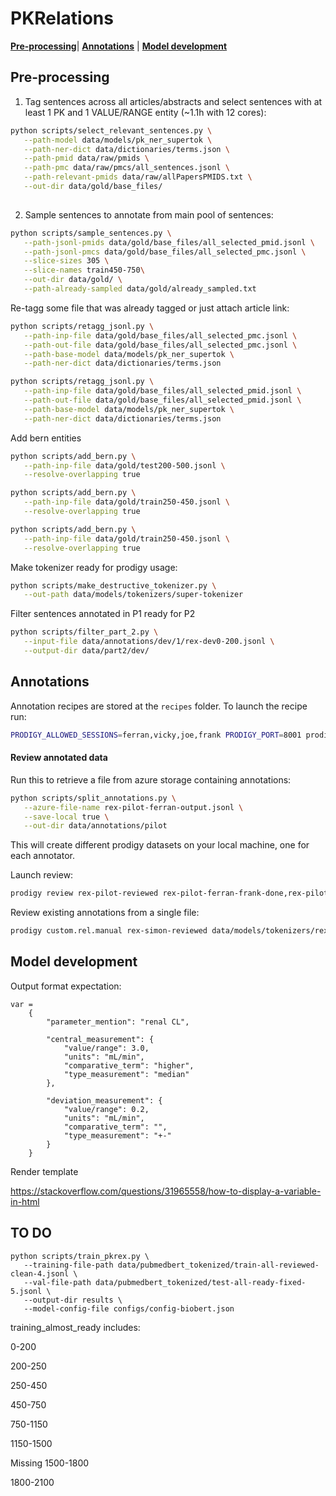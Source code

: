 # PKRelations
[**Pre-processing**](#pre-processing)| [**Annotations**](#annotations) | [**Model development**](#model-development)
## Pre-processing

1. Tag sentences across all articles/abstracts and select sentences with at least 1 PK and 1 VALUE/RANGE entity (~1.1h with 12 cores):

````bash
python scripts/select_relevant_sentences.py \
   --path-model data/models/pk_ner_supertok \
   --path-ner-dict data/dictionaries/terms.json \
   --path-pmid data/raw/pmids \
   --path-pmc data/raw/pmcs/all_sentences.jsonl \
   --path-relevant-pmids data/raw/allPapersPMIDS.txt \
   --out-dir data/gold/base_files/ 
   
````


2. Sample sentences to annotate from main pool of sentences:

````bash
python scripts/sample_sentences.py \
   --path-jsonl-pmids data/gold/base_files/all_selected_pmid.jsonl \
   --path-jsonl-pmcs data/gold/base_files/all_selected_pmc.jsonl \
   --slice-sizes 305 \
   --slice-names train450-750\
   --out-dir data/gold/ \
   --path-already-sampled data/gold/already_sampled.txt
````

Re-tagg some file that was already tagged or just attach article link:

````bash
python scripts/retagg_jsonl.py \
   --path-inp-file data/gold/base_files/all_selected_pmc.jsonl \
   --path-out-file data/gold/base_files/all_selected_pmc.jsonl \
   --path-base-model data/models/pk_ner_supertok \
   --path-ner-dict data/dictionaries/terms.json 
````

````bash
python scripts/retagg_jsonl.py \
   --path-inp-file data/gold/base_files/all_selected_pmid.jsonl \
   --path-out-file data/gold/base_files/all_selected_pmid.jsonl \
   --path-base-model data/models/pk_ner_supertok \
   --path-ner-dict data/dictionaries/terms.json 
````

Add bern entities

````bash
python scripts/add_bern.py \
   --path-inp-file data/gold/test200-500.jsonl \
   --resolve-overlapping true
````

````bash
python scripts/add_bern.py \
   --path-inp-file data/gold/train250-450.jsonl \
   --resolve-overlapping true
````

````bash
python scripts/add_bern.py \
   --path-inp-file data/gold/train250-450.jsonl \
   --resolve-overlapping true
````

Make tokenizer ready for prodigy usage: 

````bash
python scripts/make_destructive_tokenizer.py \
   --out-path data/models/tokenizers/super-tokenizer
````
 
Filter sentences annotated in P1 ready for P2

````bash
python scripts/filter_part_2.py \
   --input-file data/annotations/dev/1/rex-dev0-200.jsonl \
   --output-dir data/part2/dev/
````

## Annotations

Annotation recipes are stored at the `recipes` folder. To launch the recipe run: 

````bash
PRODIGY_ALLOWED_SESSIONS=ferran,vicky,joe,frank PRODIGY_PORT=8001 prodigy custom.rel.manual rex-pilot-50 data/models/tokenizers/super-tokenizer data/gold/train0-200.jsonl --label C_VAL,D_VAL,RELATED --wrap --span-label UNITS,PK,TYPE_MEAS,COMPARE,RANGE,VALUE  --wrap -F recipes/rel_custom.py
````

#### Review annotated data

Run this to retrieve a file from azure storage containing annotations:

````bash
python scripts/split_annotations.py \
   --azure-file-name rex-pilot-ferran-output.jsonl \
   --save-local true \
   --out-dir data/annotations/pilot
````

This will create different prodigy datasets on your local machine, one for each annotator.

Launch review:

````bash
prodigy review rex-pilot-reviewed rex-pilot-ferran-frank-done,rex-pilot-ferran-ferran-done,rex-pilot-ferran-simon-done --view-id relations 
````

Review existing annotations from a single file: 

````bash
prodigy custom.rel.manual rex-simon-reviewed data/models/tokenizers/rex-tokenizer data/rex-pilot-ferran-simon-done.jsonl --label C_VAL,D_VAL,RELATED --wrap --span-label UNITS,PK,TYPE_MEAS,COMPARE,RANGE,VALUE  --wrap -F recipes/rel_custom.py
````

## Model development

Output format expectation:
````
var = 
    {
        "parameter_mention": "renal CL",

        "central_measurement": {
            "value/range": 3.0,
            "units": "mL/min",
            "comparative_term": "higher",
            "type_measurement": "median"
        },

        "deviation_measurement": {
            "value/range": 0.2,
            "units": "mL/min",
            "comparative_term": "",
            "type_measurement": "+-"
        }
    }
````

Render template

https://stackoverflow.com/questions/31965558/how-to-display-a-variable-in-html

## TO DO

```` shell
python scripts/train_pkrex.py \
   --training-file-path data/pubmedbert_tokenized/train-all-reviewed-clean-4.jsonl \
   --val-file-path data/pubmedbert_tokenized/test-all-ready-fixed-5.jsonl \
   --output-dir results \
   --model-config-file configs/config-biobert.json
````


training_almost_ready includes:

0-200

200-250

250-450

450-750

750-1150

1150-1500

Missing 1500-1800

1800-2100



